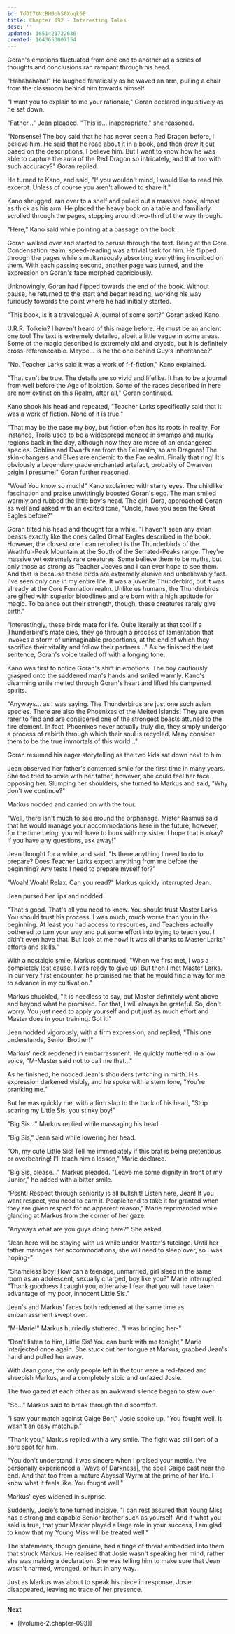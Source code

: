 ```yaml
---
id: TdDI7tNtBHBohS0Xuqk6E
title: Chapter 092 - Interesting Tales
desc: ''
updated: 1651421722636
created: 1643653007154
---
```


Goran's emotions fluctuated from one end to another as a series of thoughts and conclusions ran rampant through his head.

"Hahahahaha!" He laughed fanatically as he waved an arm, pulling a chair from the classroom behind him towards himself.

"I want you to explain to me your rationale," Goran declared inquisitively as he sat down.

"Father..." Jean pleaded. "This is... inappropriate," she reasoned.

"Nonsense! The boy said that he has never seen a Red Dragon before, I believe him. He said that he read about it in a book, and then drew it out based on the descriptions, I believe him. But I want to know how he was able to capture the aura of the Red Dragon so intricately, and that too with such accuracy?" Goran replied.

He turned to Kano, and said, "If you wouldn't mind, I would like to read this excerpt. Unless of course you aren't allowed to share it."

Kano shrugged, ran over to a shelf and pulled out a massive book, almost as thick as his arm. He placed the heavy book on a table and familiarly scrolled through the pages, stopping around two-third of the way through.

"Here," Kano said while pointing at a passage on the book.

Goran walked over and started to peruse through the text. Being at the Core Condensation realm, speed-reading was a trivial task for him. He flipped through the pages while simultaneously absorbing everything inscribed on them. With each passing second, another page was turned, and the expression on Goran's face morphed capriciously.

Unknowingly, Goran had flipped towards the end of the book. Without pause, he returned to the start and began reading, working his way furiously towards the point where he had initially started.

"This book, is it a travelogue? A journal of some sort?" Goran asked Kano.

'J.R.R. Tolkein? I haven't heard of this mage before. He must be an ancient one too! The text is extremely detailed, albeit a little vague in some areas. Some of the magic described is extremely old and cryptic, but it is definitely cross-referenceable. Maybe... is he the one behind Guy's inheritance?'

"No. Teacher Larks said it was a work of f-f-fiction," Kano explained.

"That can't be true. The details are so vivid and lifelike. It has to be a journal from well before the Age of Isolation. Some of the races described in here are now extinct on this Realm, after all," Goran continued.

Kano shook his head and repeated, "Teacher Larks specifically said that it was a work of fiction. None of it is true."

"That may be the case my boy, but fiction often has its roots in reality. For instance, Trolls used to be a widespread menace in swamps and murky regions back in the day, although now they are more of an endangered species. Goblins and Dwarfs are from the Fel realm, so are Dragons! The skin-changers and Elves are endemic to the Fae realm. Finally that ring! It's obviously a Legendary grade enchanted artefact, probably of Dwarven origin I presume!" Goran further reasoned.

"Wow! You know so much!" Kano exclaimed with starry eyes. The childlike fascination and praise unwittingly boosted Goran's ego. The man smiled warmly and rubbed the little boy's head. The girl, Dora, approached Goran as well and asked with an excited tone, "Uncle, have you seen the Great Eagles before?"

Goran tilted his head and thought for a while. "I haven't seen any avian beasts exactly like the ones called Great Eagles described in the book. However, the closest one I can recollect is the Thunderbirds of the Wrathful-Peak Mountain at the South of the Serrated-Peaks range. They're massive yet extremely rare creatures. Some believe them to be myths, but only those as strong as Teacher Jeeves and I can ever hope to see them. And that is because these birds are extremely elusive and unbelievably fast. I've seen only one in my entire life. It was a juvenile Thunderbird, but it was already at the Core Formation realm. Unlike us humans, the Thunderbirds are gifted with superior bloodlines and are born with a high aptitude for magic. To balance out their strength, though, these creatures rarely give birth."

"Interestingly, these birds mate for life. Quite literally at that too! If a Thunderbird's mate dies, they go through a process of lamentation that invokes a storm of unimaginable proportions, at the end of which they sacrifice their vitality and follow their partners..." As he finished the last sentence, Goran's voice trailed off with a longing tone.

Kano was first to notice Goran's shift in emotions. The boy cautiously grasped onto the saddened man's hands and smiled warmly. Kano's disarming smile melted through Goran's heart and lifted his dampened spirits.

"Anyways... as I was saying. The Thunderbirds are just one such avian species. There are also the Phoenixes of the Melted Islands! They are even rarer to find and are considered one of the strongest beasts attuned to the fire element. In fact, Phoenixes never actually truly die, they simply undergo a process of rebirth through which their soul is recycled. Many consider them to be the true immortals of this world..."

Goran resumed his eager storytelling as the two kids sat down next to him.

Jean observed her father's contented smile for the first time in many years. She too tried to smile with her father, however, she could feel her face opposing her. Slumping her shoulders, she turned to Markus and said, "Why don't we continue?"

Markus nodded and carried on with the tour.

"Well, there isn't much to see around the orphanage. Mister Rasmus said that he would manage your accommodations here in the future, however, for the time being, you will have to bunk with my sister. I hope that is okay? If you have any questions, ask away!"

Jean thought for a while, and said, "Is there anything I need to do to prepare? Does Teacher Larks expect anything from me before the beginning? Any tests I need to prepare myself for?"

"Woah! Woah! Relax. Can you read?" Markus quickly interrupted Jean.

Jean pursed her lips and nodded.

"That's good. That's all you need to know. You should trust Master Larks. You should trust his process. I was much, much worse than you in the beginning. At least you had access to resources, and Teachers actually bothered to turn your way and put some effort into trying to teach you. I didn't even have that. But look at me now! It was all thanks to Master Larks' efforts and skills."

With a nostalgic smile, Markus continued, "When we first met, I was a completely lost cause. I was ready to give up! But then I met Master Larks. In our very first encounter, he promised me that he would find a way for me to advance in my cultivation."

Markus chuckled, "It is needless to say, but Master definitely went above and beyond what he promised. For that, I will always be grateful. So, don't worry. You just need to apply yourself and put just as much effort and Master does in your training. Got it!"

Jean nodded vigorously, with a firm expression, and replied, "This one understands, Senior Brother!"

Markus' neck reddened in embarrassment. He quickly muttered in a low voice, "M-Master said not to call me that..."

As he finished, he noticed Jean's shoulders twitching in mirth. His expression darkened visibly, and he spoke with a stern tone, "You're pranking me."

But he was quickly met with a firm slap to the back of his head, "Stop scaring my Little Sis, you stinky boy!"

"Big Sis..." Markus replied while massaging his head.

"Big Sis," Jean said while lowering her head.

"Oh, my cute Little Sis! Tell me immediately if this brat is being pretentious or overbearing! I'll teach him a lesson," Marie declared.

"Big Sis, please..." Markus pleaded. "Leave me some dignity in front of my Junior," he added with a bitter smile.

"Pssht! Respect through seniority is all bullshit! Listen here, Jean! If you want respect, you need to earn it. People tend to take it for granted when they are given respect for no apparent reason," Marie reprimanded while glancing at Markus from the corner of her gaze.

"Anyways what are you guys doing here?" She asked.

"Jean here will be staying with us while under Master's tutelage. Until her father manages her accommodations, she will need to sleep over, so I was hoping-"

"Shameless boy! How can a teenage, unmarried, girl sleep in the same room as an adolescent, sexually charged, boy like you?" Marie interrupted. "Thank goodness I caught you, otherwise I fear that you will have taken advantage of my poor, innocent Little Sis."

Jean's and Markus' faces both reddened at the same time as embarrassment swept over.

"M-Marie!" Markus hurriedly stuttered. "I was bringing her-"

"Don't listen to him, Little Sis! You can bunk with me tonight," Marie interjected once again. She stuck out her tongue at Markus, grabbed Jean's hand and pulled her away.

With Jean gone, the only people left in the tour were a red-faced and sheepish Markus, and a completely stoic and unfazed Josie.

The two gazed at each other as an awkward silence began to stew over.

"So..." Markus said to break through the discomfort.

"I saw your match against Gaige Bori," Josie spoke up. "You fought well. It wasn't an easy matchup."

"Thank you," Markus replied with a wry smile. The fight was still sort of a sore spot for him.

"You don't understand. I was sincere when I praised your mettle. I've personally experienced a |Wave of Darkness|, the spell Gaige cast near the end. And that too from a mature Abyssal Wyrm at the prime of her life. I know what it feels like. You fought well."

Markus' eyes widened in surprise.

Suddenly, Josie's tone turned incisive, "I can rest assured that Young Miss has a strong and capable Senior brother such as yourself. And if what you said is true, that your Master played a large role in your success, I am glad to know that my Young Miss will be treated well."

The statements, though genuine, had a tinge of threat embedded into them that struck Markus. He realised that Josie wasn't speaking her mind, rather she was making a declaration. She was telling him to make sure that Jean wasn't harmed, wronged, or hurt in any way.

Just as Markus was about to speak his piece in response, Josie disappeared, leaving no trace of her presence.

____

**Next**
* [[volume-2.chapter-093]]